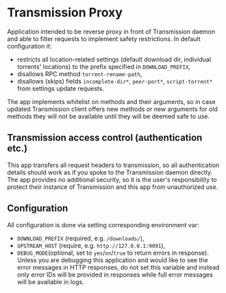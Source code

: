 # Transmission Proxy

Application intended to be reverse proxy in front of Transmission daemon
and able to filter requests to implement safety restrictions. In default configuration it:

* restricts all location-related settings (default download dir, individual torrents' locations)
  to the prefix specified in `DOWNLOAD_PREFIX`,
* disallows RPC method `torrent-rename-path`,
* disallows (skips) fields `incomplete-dir*`, `peer-port*`, `script-torrent*` from settings update requests.

The app implements whitelist on methods and their arguments, so in case updated Transmission client
offers new methods or new arguments for old methods they will not be available until they will be deemed safe to use.

## Transmission access control (authentication etc.)

This app transfers all request headers to transmission, so all authentication details
should work as if you spoke to the Transmission daemon directly. The app provides
no additional security, so it is the user's responsibility to protect their instance of Transmission
and this app from unauthorized use.

## Configuration

All configuration is done via setting corresponding environment var:

* `DOWNLOAD_PREFIX` (required, e.g. `/downloads/`),
* `UPSTREAM_HOST` (require, e.g. `http://127.0.0.1:9091`),
* `DEBUG_MODE`(optional, set to `yes`/`on`/`true` to return errors in response). Unless you are debugging
  this application and would like to see the error messages in HTTP responses, do not set this variable
  and instead only error IDs will be provided in responses while full error messages will be available in logs.
